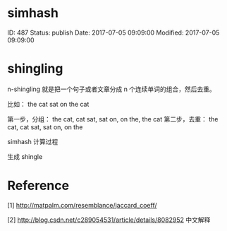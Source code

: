 # simhash


ID: 487
Status: publish
Date: 2017-07-05 09:09:00
Modified: 2017-07-05 09:09:00


# shingling

n-shingling 就是把一个句子或者文章分成 n 个连续单词的组合，然后去重。

比如： the cat sat on the cat

第一步，分组： the cat, cat sat, sat on, on the, the cat
第二步，去重： the cat, cat sat, sat on, on the


simhash 计算过程

生成 shingle



# Reference

[1] http://matpalm.com/resemblance/jaccard_coeff/

[2] http://blog.csdn.net/c289054531/article/details/8082952  中文解释